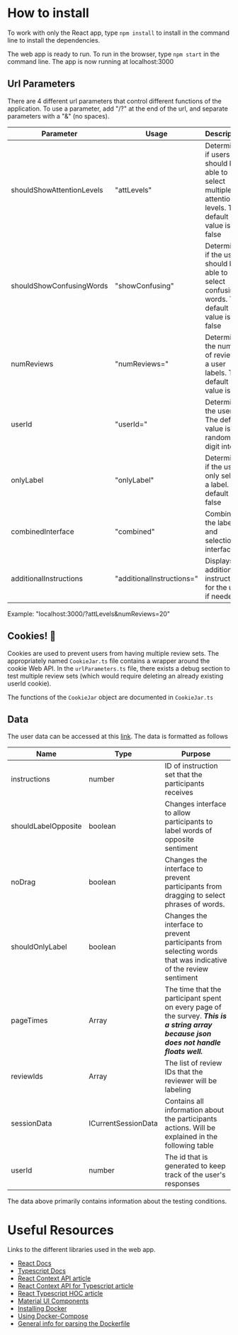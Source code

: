   # How to install

To work with only the React app, type ``` npm install ``` to install in the command line to install the dependencies.

The web app is ready to run. To run in the browser, type ```npm start``` in the command line. The app is now running at localhost:3000

## Url Parameters

There are 4 different url parameters that control different functions of the application. To use a parameter, add
"/?" at the end of the url, and separate parameters with a "&" (no spaces).

| Parameter                 | Usage                              | Description                                                                                        |
|---------------------------|------------------------------------|----------------------------------------------------------------------------------------------------|
| shouldShowAttentionLevels | "attLevels"                        | Determines if users should be able to select multiple attention levels. The default value is false |
| shouldShowConfusingWords  | "showConfusing"                    | Determines if the user should be able to select confusing words. The default value is false        |
| numReviews                | "numReviews=<integer>"             | Determines the number of reviews a user labels. The default value is 10                            |
| userId                    | "userId=<integer>"                 | Determines the user id. The default value is a random 10 digit integer                             |
| onlyLabel                 | "onlyLabel"                        | Determines if the user only selects a label. The default is false                                  |
| combinedInterface         | "combined"                         | Combines the label and selection interfaces                                                        |
| additionalInstructions    | "additionalInstructions=<integer>" | Displays additional instructions for the user if needed                                            |
 
Example: "localhost:3000/?attLevels&numReviews=20"
  
## Cookies! 🍪
Cookies are used to prevent users from having multiple review sets. The appropriately named ```CookieJar.ts``` file contains a 
wrapper around the cookie Web API. In the ```urlParameters.ts``` file, there exists a debug section to test multiple review sets
(which would require deleting an already existing userId cookie).

The functions of the ```CookieJar``` object are documented in ```CookieJar.ts``` 

## Data
The user data can be accessed at this [link](https://super.cs.uchicago.edu/featurefeedback/get_all_data.php). The data is formatted as
follows

| Name | Type | Purpose |
|-|-|-|
|instructions | number | ID of instruction set that the participants receives |
| shouldLabelOpposite | boolean | Changes interface to allow participants to label words of opposite sentiment |
| noDrag | boolean | Changes the interface to prevent participants from dragging to select phrases of words. |
| shouldOnlyLabel | boolean | Changes the interface to prevent participants from selecting words that was indicative of the review sentiment|
| pageTimes | Array<string> | The time that the participant spent on every page of the survey. _**This is a string array because json does not handle floats well.**_ |
| reviewIds | Array<number> | The list of review IDs that the reviewer will be labeling|
|sessionData | ICurrentSessionData | Contains all information about the participants actions. Will be explained in the following table|
| userId | number | The id that is generated to keep track of the user's responses|

The data above primarily contains information about the testing conditions.



# Useful Resources

Links to the different libraries used in the web app.

- [React Docs](https://reactjs.org/docs/getting-started.html)
- [Typescript Docs](https://www.typescriptlang.org/docs/home.html)
- [React Context API article](https://medium.com/@mtiller/react-16-3-context-api-intypescript-45c9eeb7a384)
- [React Context API for Typescript article](https://medium.com/@mtiller/react-16-3-context-api-intypescript-45c9eeb7a384)
- [React Typescript HOC article](https://medium.com/@jrwebdev/react-higher-order-component-patterns-in-typescript-42278f7590fb)
- [Material UI Components](https://material-ui.com/)
- [Installing Docker](https://docs.docker.com/compose/install/)
- [Using Docker-Compose](https://medium.com/@paigen11/docker-101-fundamentals-the-dockerfile-b33b59d0f14b)
- [General info for parsing the Dockerfile](https://gist.github.com/remarkablemark/aacf14c29b3f01d6900d13137b21db3a)
